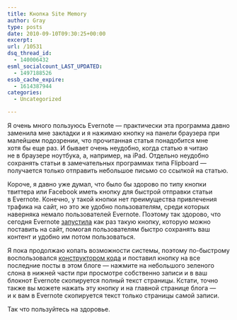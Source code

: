 ```yaml
---
title: Кнопка Site Memory
author: Gray
type: posts
date: 2010-09-10T09:30:25+00:00
excerpt:
url: /10531
dsq_thread_id:
  - 140006432
esml_socialcount_LAST_UPDATED:
  - 1497188526
essb_cache_expire:
  - 1614387944
categories:
  - Uncategorized

---
```








Я&nbsp;очень много пользуюсь Evernote&nbsp;&mdash; практически эта программа давно заменила мне закладки и&nbsp;я&nbsp;нажимаю кнопку на&nbsp;панели браузера при малейшем подозрении, что прочитанная статья понадобится мне хотя&nbsp;бы еще раз. И&nbsp;бывает очень неудобно, когда статью я&nbsp;читаю не&nbsp;в&nbsp;браузере ноутбука, а, например, на&nbsp;iPad. Отдельно неудобно сохранять статьи в&nbsp;замечательных программах типа Flipboard&nbsp;&mdash; получается только отправить небольшое письмо со&nbsp;ссылкой на&nbsp;статью.

Короче, я&nbsp;давно уже думал, что было&nbsp;бы здорово по&nbsp;типу кнопки твиттера или Facebook иметь кнопку для быстрой отправки статьи в&nbsp;Evernote. Конечно, у&nbsp;такой кнопки нет преимущества привлечения трафика на&nbsp;сайт, но&nbsp;это&nbsp;же удобно пользователям, среди которых наверняка немало пользователей Evernote. Поэтому так здорово, что сегодня Evernote <a href="http://blog.evernote.com/ru/2010/09/10/site-memory-button/" target="_blank">запустила</a> как раз такую кнопку, которую можно поставить на&nbsp;сайт, помогая пользователям быстро сохранять ваш контент и&nbsp;удобно им&nbsp;потом пользоваться.

Я&nbsp;пока продолжаю копать возможности системы, поэтому по-быстрому воспользовался <a href="http://www.evernote.com/about/developer/sitememory/" target="_blank">конструктором кода</a> и&nbsp;поставил кнопку на&nbsp;все последние посты в&nbsp;этом блоге&nbsp;&mdash; нажмите на&nbsp;небольшого зеленого слона в&nbsp;нижней части при просмотре собственно записи и&nbsp;в&nbsp;ваш блокнот Evernote скопируется полный текст страницы. Кстати, точно также вы&nbsp;можете нажать эту кнопку и&nbsp;на&nbsp;главной странице блога&nbsp;&mdash; и&nbsp;к&nbsp;вам в&nbsp;Evernote скопируется текст только страницы самой записи.

Так что пользуйтесь на&nbsp;здоровье.